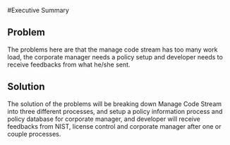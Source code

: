 #Executive Summary

## Problem
The problems here are that the manage code stream has too many work load, the corporate manager needs a policy setup and developer needs to receive feedbacks from what he/she sent. 




## Solution
The solution of the problems will be breaking down Manage Code Stream into three different processes, and setup a policy information process and policy database for corporate manager, and developer will receive feedbacks from NIST, license control and corporate manager after one or couple processes.
